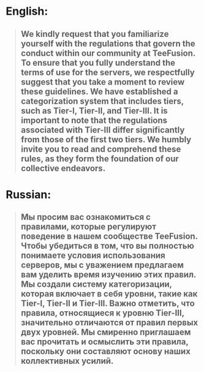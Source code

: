 # English:

> ## We kindly request that you familiarize yourself with the regulations that govern the conduct within our community at TeeFusion. To ensure that you fully understand the terms of use for the servers, we respectfully suggest that you take a moment to review these guidelines. We have established a categorization system that includes tiers, such as Tier-I, Tier-II, and Tier-III. It is important to note that the regulations associated with Tier-III differ significantly from those of the first two tiers. We humbly invite you to read and comprehend these rules, as they form the foundation of our collective endeavors.

# Russian:

> ## Мы просим вас ознакомиться с правилами, которые регулируют поведение в нашем сообществе TeeFusion. Чтобы убедиться в том, что вы полностью понимаете условия использования серверов, мы с уважением предлагаем вам уделить время изучению этих правил. Мы создали систему категоризации, которая включает в себя уровни, такие как Tier-I, Tier-II и Tier-III. Важно отметить, что правила, относящиеся к уровню Tier-III, значительно отличаются от правил первых двух уровней. Мы смиренно приглашаем вас прочитать и осмыслить эти правила, поскольку они составляют основу наших коллективных усилий.
